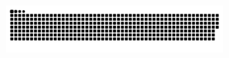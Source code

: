 <picture>
  <source media="(prefers-color-scheme: dark)" srcset="https://raw.githubusercontent.com/anjiahao1/anjiahao1/output/github-contribution-grid-snake-dark.svg">
  <source media="(prefers-color-scheme: light)" srcset="https://raw.githubusercontent.com/anjiahao1/anjiahao1/output/github-contribution-grid-snake.svg">
  <img alt="github contribution grid snake animation" src="https://raw.githubusercontent.com/anjiahao1/anjiahao1/output/github-contribution-grid-snake.svg">
</picture>
